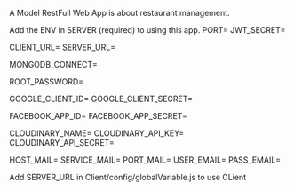 A Model RestFull Web App is about restaurant management.

Add the ENV in SERVER (required) to using this app.
PORT=
JWT_SECRET=

CLIENT_URL=
SERVER_URL=

MONGODB_CONNECT=

ROOT_PASSWORD=

GOOGLE_CLIENT_ID=
GOOGLE_CLIENT_SECRET=

FACEBOOK_APP_ID=
FACEBOOK_APP_SECRET=

CLOUDINARY_NAME=
CLOUDINARY_API_KEY=
CLOUDINARY_API_SECRET=

HOST_MAIL=
SERVICE_MAIL=
PORT_MAIL=
USER_EMAIL=
PASS_EMAIL=

Add SERVER_URL in Client/config/globalVariable.js to use CLient